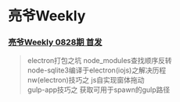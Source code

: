 # 亮爷Weekly

### [亮爷Weekly 0828期 首发](150828.md)

> electron打包之坑 node_modules查找顺序反转  
node-sqlite3编译于electron(iojs)之解决历程  
nw(electron)技巧之 js自实现窗体拖动  
gulp-app技巧之 获取可用于spawn的gulp路径
